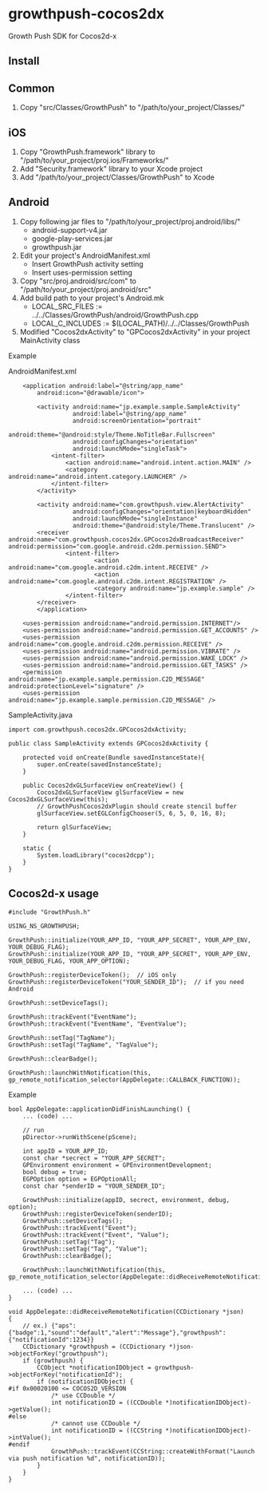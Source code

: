 growthpush-cocos2dx
===================

Growth Push SDK for Cocos2d-x

Install
----------------
Common
----------------
1. Copy "src/Classes/GrowthPush" to "/path/to/your_project/Classes/"

iOS
----------------
1. Copy "GrowthPush.framework" library to "/path/to/your_project/proj.ios/Frameworks/"
2. Add "Security.framework" library to your Xcode project
3. Add "/path/to/your_project/Classes/GrowthPush" to Xcode

Android
----------------
1. Copy following jar files to "/path/to/your_project/proj.android/libs/"
      * android-support-v4.jar
      * google-play-services.jar
      * growthpush.jar
2. Edit your project's AndroidManifest.xml
      * Insert GrowthPush activity setting
      * Insert uses-permission setting
3. Copy "src/proj.android/src/com" to "/path/to/your_project/proj.android/src"
4. Add build path to your project's Android.mk
      * LOCAL_SRC_FILES := ../../Classes/GrowthPush/android/GrowthPush.cpp
      * LOCAL_C_INCLUDES := $(LOCAL_PATH)/../../Classes/GrowthPush
5. Modified "Cocos2dxActivity" to "GPCocos2dxActivity" in your project MainActivity class

Example

AndroidManifest.xml

```
    <application android:label="@string/app_name"
        android:icon="@drawable/icon">

        <activity android:name="jp.example.sample.SampleActivity"
                  android:label="@string/app_name"
                  android:screenOrientation="portrait"
                  android:theme="@android:style/Theme.NoTitleBar.Fullscreen"
                  android:configChanges="orientation"
                  android:launchMode="singleTask">
            <intent-filter>
                <action android:name="android.intent.action.MAIN" />
                <category android:name="android.intent.category.LAUNCHER" />
            </intent-filter>
        </activity>
        
        <activity android:name="com.growthpush.view.AlertActivity"
                  android:configChanges="orientation|keyboardHidden"
                  android:launchMode="singleInstance"
                  android:theme="@android:style/Theme.Translucent" />
        <receiver android:name="com.growthpush.cocos2dx.GPCocos2dxBroadcastReceiver" android:permission="com.google.android.c2dm.permission.SEND">
                <intent-filter>
                        <action android:name="com.google.android.c2dm.intent.RECEIVE" />
                        <action android:name="com.google.android.c2dm.intent.REGISTRATION" />
                        <category android:name="jp.example.sample" />
                </intent-filter>
        </receiver>
        </application>

    <uses-permission android:name="android.permission.INTERNET"/>
    <uses-permission android:name="android.permission.GET_ACCOUNTS" />
    <uses-permission android:name="com.google.android.c2dm.permission.RECEIVE" />
    <uses-permission android:name="android.permission.VIBRATE" />
    <uses-permission android:name="android.permission.WAKE_LOCK" />
    <uses-permission android:name="android.permission.GET_TASKS" />
    <permission android:name="jp.example.sample.permission.C2D_MESSAGE" android:protectionLevel="signature" />
    <uses-permission android:name="jp.example.sample.permission.C2D_MESSAGE" />
```

SampleActivity.java

```
import com.growthpush.cocos2dx.GPCocos2dxActivity;

public class SampleActivity extends GPCocos2dxActivity {

    protected void onCreate(Bundle savedInstanceState){
		super.onCreate(savedInstanceState);
    }

    public Cocos2dxGLSurfaceView onCreateView() {
    	Cocos2dxGLSurfaceView glSurfaceView = new Cocos2dxGLSurfaceView(this);
    	// GrowthPushCocos2dxPlugin should create stencil buffer
    	glSurfaceView.setEGLConfigChooser(5, 6, 5, 0, 16, 8);
        
    	return glSurfaceView;
    }

    static {
        System.loadLibrary("cocos2dcpp");
    }     
}
```

Cocos2d-x usage
----------------

```
#include "GrowthPush.h"

USING_NS_GROWTHPUSH;

GrowthPush::initialize(YOUR_APP_ID, "YOUR_APP_SECRET", YOUR_APP_ENV, YOUR_DEBUG_FLAG);
GrowthPush::initialize(YOUR_APP_ID, "YOUR_APP_SECRET", YOUR_APP_ENV, YOUR_DEBUG_FLAG, YOUR_APP_OPTION);

GrowthPush::registerDeviceToken();  // iOS only
GrowthPush::registerDeviceToken("YOUR_SENDER_ID");  // if you need Android

GrowthPush::setDeviceTags();

GrowthPush::trackEvent("EventName");
GrowthPush::trackEvent("EventName", "EventValue");

GrowthPush::setTag("TagName");
GrowthPush::setTag("TagName", "TagValue");

GrowthPush::clearBadge();

GrowthPush::launchWithNotification(this, gp_remote_notification_selector(AppDelegate::CALLBACK_FUNCTION));
```

Example

```
bool AppDelegate::applicationDidFinishLaunching() {
    ... (code) ...
    
    // run
    pDirector->runWithScene(pScene);

    int appID = YOUR_APP_ID;
    const char *secrect = "YOUR_APP_SECRET";
    GPEnvironment environment = GPEnvironmentDevelopment;
    bool debug = true;
    EGPOption option = EGPOptionAll;
    const char *senderID = "YOUR_SENDER_ID";
    
    GrowthPush::initialize(appID, secrect, environment, debug, option);
    GrowthPush::registerDeviceToken(senderID);
    GrowthPush::setDeviceTags();
    GrowthPush::trackEvent("Event");
    GrowthPush::trackEvent("Event", "Value");
    GrowthPush::setTag("Tag");
    GrowthPush::setTag("Tag", "Value");
    GrowthPush::clearBadge();
    
    GrowthPush::launchWithNotification(this, gp_remote_notification_selector(AppDelegate::didReceiveRemoteNotification));

    ... (code) ...
}

void AppDelegate::didReceiveRemoteNotification(CCDictionary *json)
{
    // ex.) {"aps":{"badge":1,"sound":"default","alert":"Message"},"growthpush":{"notificationId":1234}}
    CCDictionary *growthpush = (CCDictionary *)json->objectForKey("growthpush");
    if (growthpush) {
        CCObject *notificationIDObject = growthpush->objectForKey("notificationId");
        if (notificationIDObject) {
#if 0x00020100 <= COCOS2D_VERSION
            /* use CCDouble */
            int notificationID = ((CCDouble *)notificationIDObject)->getValue();
#else
            /* cannot use CCDouble */
            int notificationID = ((CCString *)notificationIDObject)->intValue();
#endif
            GrowthPush::trackEvent(CCString::createWithFormat("Launch via push notification %d", notificationID));
        }
    }
}

```
